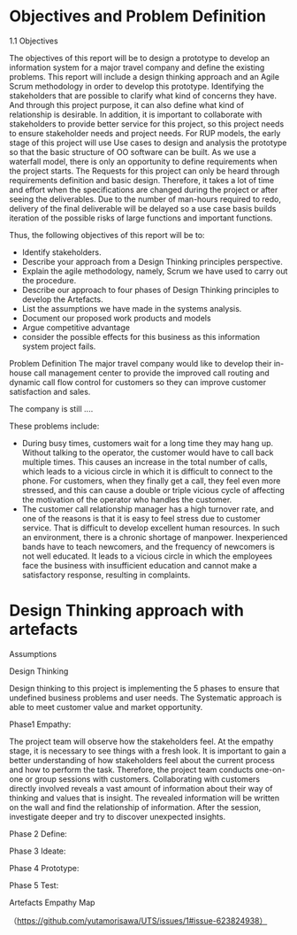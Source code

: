 #  Objectives and Problem Definition 

1.1 Objectives

The objectives of this report will be to design a prototype to develop an information system for a major travel company and define the existing problems. This report will include a design thinking approach and an Agile Scrum methodology in order to develop this prototype. Identifying the stakeholders that are possible to clarify what kind of concerns they have. And through this project purpose, it can also define what kind of relationship is desirable. In addition, it is important to collaborate with stakeholders to provide better service for this project, so this project needs to ensure stakeholder needs and project needs.
For RUP models, the early stage of this project will use Use cases to design and analysis the prototype so that the basic structure of OO software can be built. As we use a waterfall model, there is only an opportunity to define requirements when the project starts. The Requests for this project can only be heard through requirements definition and basic design. Therefore, it takes a lot of time and effort when the specifications are changed during the project or after seeing the deliverables. Due to the number of man-hours required to redo, delivery of the final deliverable will be delayed so a use case basis builds iteration of the possible risks of large functions and important functions.

Thus, the following objectives of this report will be to:

- Identify stakeholders.
- Describe your approach from a Design Thinking principles perspective.
- Explain the agile methodology, namely, Scrum we have used to carry out the procedure.
- Describe our approach to four phases of Design Thinking principles to develop the Artefacts.
- List the assumptions we have made in the systems analysis.
- Document our proposed work products and models
- Argue                  competitive advantage
- consider the possible effects for this business as this information system project fails.
 

Problem Definition
The major travel company would like to develop their in-house call management center to provide the improved call routing and dynamic call flow control for customers so they can improve customer satisfaction and sales.

The company is still ....           

These problems include:


- During busy times, customers wait for a long time they may hang up. Without talking to the operator, the customer would have to call back multiple times. This causes an increase in the total number of calls, which leads to a vicious circle in which it is difficult to connect to the phone. For customers, when they finally get a call, they feel even more stressed, and this can cause a double or triple vicious cycle of affecting the motivation of the operator who handles the customer.
- The customer call relationship manager has a high turnover rate, and one of the reasons is that it is easy to feel stress due to customer service. That is difficult to develop excellent human resources. In such an environment, there is a chronic shortage of manpower. Inexperienced bands have to teach newcomers, and the frequency of newcomers is not well educated. It leads to a vicious circle in which the employees face the business with insufficient education and cannot make a satisfactory response, resulting in complaints.



# Design Thinking approach with artefacts

Assumptions

Design Thinking 

Design thinking to this project is implementing the 5 phases to ensure that undefined business problems and user needs. The Systematic approach is able to meet customer value and market opportunity.


Phase1 Empathy: 

The project team will observe how the stakeholders feel. At the empathy stage, it is necessary to see things with a fresh look. It is important to gain a better understanding of how stakeholders feel about the current process and how to perform the task. Therefore, the project team conducts one-on-one or group sessions with customers. Collaborating with customers directly involved reveals a vast amount of information about their way of thinking and values that is insight. The revealed information will be written on the wall and find the relationship of information. After the session, investigate deeper and try to discover unexpected insights.

Phase 2 Define:

Phase 3 Ideate:

Phase 4 Prototype:

Phase 5 Test:

Artefacts
Empathy Map

（https://github.com/yutamorisawa/UTS/issues/1#issue-623824938）





